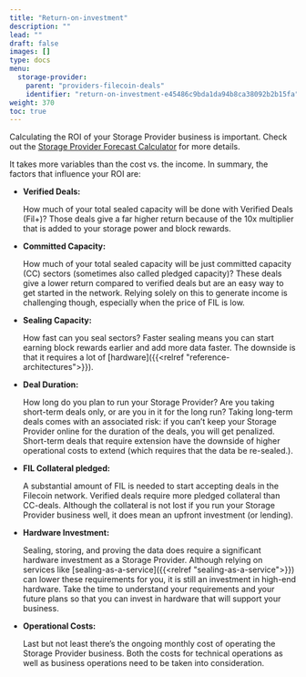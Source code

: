 ```yaml
---
title: "Return-on-investment"
description: ""
lead: ""
draft: false
images: []
type: docs
menu:
  storage-provider:
    parent: "providers-filecoin-deals"
    identifier: "return-on-investment-e45486c9bda1da94b8ca38092b2b15fa"
weight: 370
toc: true
---
```


<!-- THIS IS A SUMMARY - EXPECT NO EXPANSION ON STATEMENTS ON THIS PAGE -->

Calculating the ROI of your Storage Provider business is important. Check out the [Storage Provider Forecast Calculator](https://calc.filecoin.eu/) for more details.

It takes more variables than the cost vs. the income. In summary, the factors that influence your ROI are:

* **Verified Deals:**

    How much of your total sealed capacity will be done with Verified Deals (Fil+)? Those deals give a far higher return because of the 10x multiplier that is added to your storage power and block rewards.

* **Committed Capacity:**

    How much of your total sealed capacity will be just committed capacity (CC) sectors (sometimes also called pledged capacity)? These deals give a lower return compared to verified deals but are an easy way to get started in the network. Relying solely on this to generate income is challenging though, especially when the price of FIL is low.

* **Sealing Capacity:**

    How fast can you seal sectors? Faster sealing means you can start earning block rewards earlier and add more data faster. The downside is that it requires a lot of [hardware]({{<relref "reference-architectures">}}).

* **Deal Duration:**

    How long do you plan to run your Storage Provider? Are you taking short-term deals only, or are you in it for the long run? Taking long-term deals comes with an associated risk: if you can’t keep your Storage Provider online for the duration of the deals, you will get penalized. Short-term deals that require extension have the downside of higher operational costs to extend (which requires that the data be re-sealed.).

* **FIL Collateral pledged:**

    A substantial amount of FIL is needed to start accepting deals in the Filecoin network. Verified deals require more pledged collateral than CC-deals. Although the collateral is not lost if you run your Storage Provider business well, it does mean an upfront investment (or lending).

* **Hardware Investment:**

    Sealing, storing, and proving the data does require a significant hardware investment as a Storage Provider. Although relying on services like [sealing-as-a-service]({{<relref "sealing-as-a-service">}}) can lower these requirements for you, it is still an investment in high-end hardware. Take the time to understand your requirements and your future plans so that you can invest in hardware that will support your business.

* **Operational Costs:**

    Last but not least there’s the ongoing monthly cost of operating the Storage Provider business. Both the costs for technical operations as well as business operations need to be taken into consideration.
